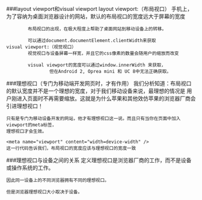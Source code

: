###layout viewport和visual viewport
	layout viewport:（布局视口）
			手机上，为了容纳为桌面浏览器设计的网站，默认的布局视口的宽度远大于屏幕的宽度
	
			布局视口的出现，在极大程度上帮助了桌面网站到移动设备上的转移。
			
			可以通过document.documentElement.clientWidth来获取 
	visual viewport:（视觉视口）
			视觉视口与设备屏幕一样宽，并且它的css像素的数量会随用户的缩放而改变
	
			visual viewport的宽度可以通过window.innerWidth 来获取，
					但在Android 2, Oprea mini 和 UC 8中无法正确获取。
					
###理想视口（专门为移动端开发网页时，才有作用）
	我们分析知道：布局视口的默认宽度并不是一个理想的宽度，对于我们移动设备来说，最理想的情况是
	用户刚进入页面时不再需要缩放。这就是为什么苹果和其他效仿苹果的浏览器厂商会引进理想视口！
	
	只有是专门为移动设备开发的网站，他才有理想视口这一说。而且只有当你在页面中加入viewport的meta标签，
	理想视口才会生效。
	
	<meta name="viewport" content="width=device-width" />
	这一行代码告诉我们，布局视口的宽度应该与理想视口的宽度一致
	
###理想视口与设备之间的关系
	定义理想视口是浏览器厂商的工作，而不是设备或操作系统的工作。
	
	因此同一设备上的不同浏览器拥有不同的理想视口。
	
	但是浏览器理想视口大小取决于设备。
			
